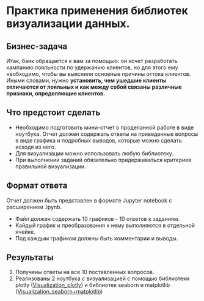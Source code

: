 # Практика применения библиотек визуализации данных.

## Бизнес-задача
Итак, банк обращается к вам за помощью: он хочет разработать кампанию лояльности по удержанию клиентов, но для этого ему необходимо, чтобы вы выяснили основные причины оттока клиентов. Иными словами, нужно **установить, чем ушедшие клиенты отличаются от лояльных и как между собой связаны различные признаки, определяющие клиентов.**  


## Что предстоит сделать
- Необходимо подготовить мини-отчет о проделанной работе в виде ноутбука. Отчет должен содержать ответы на приведенные вопросы в виде графика и подробных выводов, которые можно сделать исходя из него.  
- Для визуализации можно использовать любую библиотеку.  
- При выполнении заданий обязательно придерживаться критериев правильной визуализации.  


## Формат ответа
Отчет должен быть представлен в формате Jupyter notebook с расширением .ipynb.  
- Файл должен содержать 10 графиков - 10 ответов к заданиям.
- Кайдый график и преобразования к нему выполняются в отдельной ячейке.
- Под каждым графиком должны быть комментарии и выводы.


## Результаты
1. Получены ответы на все 10 поставленных вопросов. 
2. Реализованы 2 ноутбука с визуализацией с помощью библиотеки plotly ([Visualization_plotly](https://github.com/olpachino/Mini_projects/blob/main/Visualization/Visualization_plotly.ipynb)) и библиотек seaborn и matplotlib ([Visualization_seaborn+matplotlib](https://github.com/olpachino/Mini_projects/blob/main/Visualization/Visualization_seaborn%2Bmatplotlib.ipynb))